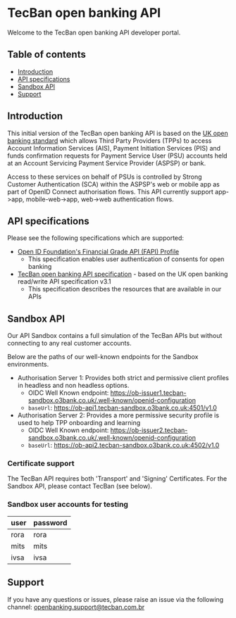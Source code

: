 # TecBan open banking API

Welcome to the TecBan open banking API developer portal.


## Table of contents

  - [Introduction](#introduction)
  - [API specifications](#api-specifications)
  - [Sandbox API](#sandbox-api)
  - [Support](#support)


## Introduction

This initial version of the TecBan open banking API is based on the [UK open banking standard](https://standards.openbanking.org.uk/) which allows Third Party Providers (TPPs) to access Account Information Services (AIS), Payment Initiation Services (PIS) and funds confirmation requests for Payment Service User (PSU) accounts held at an Account Servicing Payment Service Provider (ASPSP) or bank. 

Access to these services on behalf of PSUs is controlled by Strong Customer Authentication (SCA) within the ASPSP's web or mobile app as part of OpenID Connect authorisation flows. This API currently support app->app, mobile-web->app, web->web authentication flows.


## API specifications

Please see the following specifications which are supported:

  - [Open ID Foundation's Financial Grade API (FAPI) Profile](https://openid.net/specs/openid-financial-api-part-2-wd-06.html)
    - This specification enables user authentication of consents for open banking
  - [TecBan open banking API specification](https://openbankinguk.github.io/read-write-api-site3/) - based on the UK open banking read/write API specification v3.1
    - This specification describes the resources that are available in our APIs
    
    
## Sandbox API

Our API Sandbox contains a full simulation of the TecBan APIs but without connecting to any real customer accounts.

Below are the paths of our well-known endpoints for the Sandbox environments.

  - Authorisation Server 1: Provides both strict and permissive client profiles in headless and non headless options.
    - OIDC Well Known endpoint: https://ob-issuer1.tecban-sandbox.o3bank.co.uk/.well-known/openid-configuration
    - `baseUrl`: https://ob-api1.tecban-sandbox.o3bank.co.uk:4501/v1.0
  - Authorisation Server 2: Provides a more permissive security profile is used to help TPP onboarding and learning
    - OIDC Well Known endpoint: https://ob-issuer2.tecban-sandbox.o3bank.co.uk/.well-known/openid-configuration
    - `baseUrl`: https://ob-api2.tecban-sandbox.o3bank.co.uk:4502/v1.0

### Certificate support

The TecBan API requires both 'Transport' and 'Signing' Certificates. For the Sandbox API, please contact TecBan (see below).

### Sandbox user accounts for testing

| user   | password |
| -------|----------|
| rora   | rora     |
| mits   | mits     |
| ivsa   | ivsa     |


## Support

If you have any questions or issues, please raise an issue via the following channel: [openbanking.support@tecban.com.br](mailto:openbanking.support@tecban.com.br)


